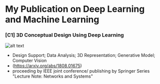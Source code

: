 # My Publication on Deep Learning and Machine Learning 

### [C1] 3D Conceptual Design Using Deep Learning
![alt text](https://github.com/vivienzou1/my-publication/blob/master/Screen%20Shot%202018-07-12%20at%2011.50.31%20PM.png)
* Design Support; Data Analysis; 3D Representation; Generative Model; Computer Vision  
* (https://arxiv.org/abs/1808.01675)
* proceeding by IEEE joint conference/ publishing by Springer Series "Lecture Note: Networks and Systems"
